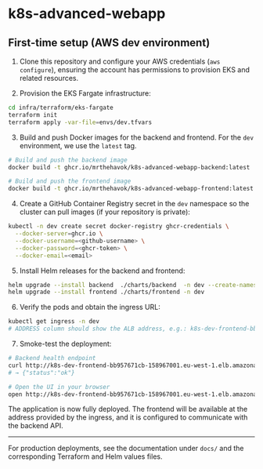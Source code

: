 # k8s-advanced-webapp

## First-time setup (AWS **dev** environment)

1. Clone this repository and configure your AWS credentials (`aws configure`), ensuring the account has permissions to provision EKS and related resources.

2. Provision the EKS Fargate infrastructure:

```bash
cd infra/terraform/eks-fargate
terraform init
terraform apply -var-file=envs/dev.tfvars
```

3. Build and push Docker images for the backend and frontend. For the `dev` environment, we use the `latest` tag.

```bash
# Build and push the backend image
docker build -t ghcr.io/mrthehavok/k8s-advanced-webapp-backend:latest ./services/backend --push

# Build and push the frontend image
docker build -t ghcr.io/mrthehavok/k8s-advanced-webapp-frontend:latest ./services/frontend --push
```

4. Create a GitHub Container Registry secret in the `dev` namespace so the cluster can pull images (if your repository is private):

```bash
kubectl -n dev create secret docker-registry ghcr-credentials \
  --docker-server=ghcr.io \
  --docker-username=<github-username> \
  --docker-password=<ghcr-token> \
  --docker-email=<email>
```

5. Install Helm releases for the backend and frontend:

```bash
helm upgrade --install backend  ./charts/backend  -n dev --create-namespace
helm upgrade --install frontend ./charts/frontend -n dev
```

6. Verify the pods and obtain the ingress URL:

```bash
kubectl get ingress -n dev
# ADDRESS column should show the ALB address, e.g.: k8s-dev-frontend-bb957671cb-158967001.eu-west-1.elb.amazonaws.com
```

7. Smoke-test the deployment:

```bash
# Backend health endpoint
curl http://k8s-dev-frontend-bb957671cb-158967001.eu-west-1.elb.amazonaws.com/api/healthz
# → {"status":"ok"}

# Open the UI in your browser
open http://k8s-dev-frontend-bb957671cb-158967001.eu-west-1.elb.amazonaws.com
```

The application is now fully deployed. The frontend will be available at the address provided by the ingress, and it is configured to communicate with the backend API.

---

For production deployments, see the documentation under `docs/` and the corresponding Terraform and Helm values files.
